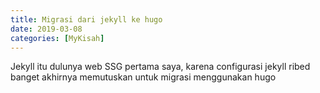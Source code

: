 ```yaml
---
title: Migrasi dari jekyll ke hugo
date: 2019-03-08
categories: [MyKisah]
---
```


Jekyll itu dulunya web SSG pertama saya, karena configurasi jekyll ribed banget akhirnya memutuskan untuk migrasi menggunakan hugo
